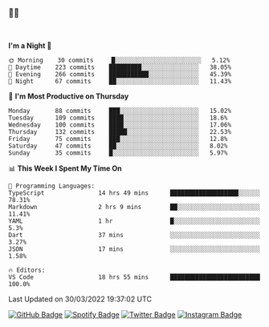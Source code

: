 ### 🤙🍺

<!-- <a href="https://github-readme-stats.vercel.app/api?username=hzak2xx&count_private=true&show_icons=true&theme=dracula">
  <img align="center" src="https://github-readme-stats.vercel.app/api?username=hzak2xx&count_private=true&show_icons=true&theme=dracula" />
</a>
</br> -->
</br>

<!--START_SECTION:waka-->
**I'm a Night 🦉** 

```text
🌞 Morning    30 commits     █░░░░░░░░░░░░░░░░░░░░░░░░   5.12% 
🌆 Daytime    223 commits    █████████░░░░░░░░░░░░░░░░   38.05% 
🌃 Evening    266 commits    ███████████░░░░░░░░░░░░░░   45.39% 
🌙 Night      67 commits     ██░░░░░░░░░░░░░░░░░░░░░░░   11.43%

```
📅 **I'm Most Productive on Thursday** 

```text
Monday       88 commits     ███░░░░░░░░░░░░░░░░░░░░░░   15.02% 
Tuesday      109 commits    ████░░░░░░░░░░░░░░░░░░░░░   18.6% 
Wednesday    100 commits    ████░░░░░░░░░░░░░░░░░░░░░   17.06% 
Thursday     132 commits    █████░░░░░░░░░░░░░░░░░░░░   22.53% 
Friday       75 commits     ███░░░░░░░░░░░░░░░░░░░░░░   12.8% 
Saturday     47 commits     ██░░░░░░░░░░░░░░░░░░░░░░░   8.02% 
Sunday       35 commits     █░░░░░░░░░░░░░░░░░░░░░░░░   5.97%

```


📊 **This Week I Spent My Time On** 

```text
💬 Programming Languages: 
TypeScript               14 hrs 49 mins      ███████████████████░░░░░░   78.31% 
Markdown                 2 hrs 9 mins        ██░░░░░░░░░░░░░░░░░░░░░░░   11.41% 
YAML                     1 hr                █░░░░░░░░░░░░░░░░░░░░░░░░   5.3% 
Dart                     37 mins             ░░░░░░░░░░░░░░░░░░░░░░░░░   3.27% 
JSON                     17 mins             ░░░░░░░░░░░░░░░░░░░░░░░░░   1.58%

🔥 Editors: 
VS Code                  18 hrs 55 mins      █████████████████████████   100.0%

```


 Last Updated on 30/03/2022 19:37:02 UTC
<!--END_SECTION:waka-->

[![GitHub Badge](https://img.shields.io/badge/GitHub-100000?style=for-the-badge&logo=github&logoColor=white)](https://github.com/hzak2xx)
[![Spotify Badge](https://img.shields.io/badge/Spotify-1ED760?&style=for-the-badge&logo=spotify&logoColor=white)](https://open.spotify.com/user/uf90s6sbbh75a1mt44clkhkvf)
[![Twitter Badge](https://img.shields.io/badge/Twitter-1DA1F2?style=for-the-badge&logo=twitter&logoColor=white)](https://twitter.com/hzak2xx)
[![Instagram Badge](https://img.shields.io/badge/Instagram-E4405F?style=for-the-badge&logo=instagram&logoColor=white)](https://www.instagram.com/hzak2xx/)
